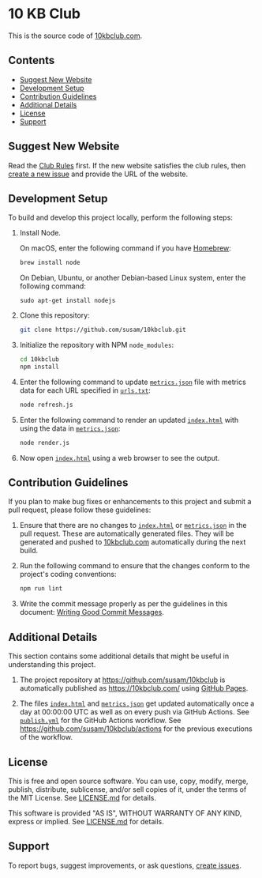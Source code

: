 10 KB Club
==========

This is the source code of [10kbclub.com][website].

[website]: https://10kbclub.com/


Contents
--------

* [Suggest New Website](#suggest-new-website)
* [Development Setup](#development-setup)
* [Contribution Guidelines](#contribution-guidelines)
* [Additional Details](#additional-details)
* [License](#license)
* [Support](#support)


Suggest New Website
-------------------

Read the [Club Rules][rules] first. If the new website satisfies the
club rules, then [create a new issue][new issue] and provide the URL of
the website.

[rules]: https://10kbclub.com/#club-rules
[new issue]: https://github.com/susam/10kbclub/issues/new


Development Setup
-----------------

To build and develop this project locally, perform the following steps:

 1. Install Node.

    On macOS, enter the following command if you have
    [Homebrew](https://brew.sh):

    ```sh
    brew install node
    ```

    On Debian, Ubuntu, or another Debian-based Linux system, enter the
    following command:

    ```
    sudo apt-get install nodejs
    ```

 2. Clone this repository:

    ```sh
    git clone https://github.com/susam/10kbclub.git
    ```

 3. Initialize the repository with NPM `node_modules`:

    ```sh
    cd 10kbclub
    npm install
    ```

 4. Enter the following command to update [`metrics.json`] file with
    metrics data for each URL specified in [`urls.txt`]:

    ```sh
    node refresh.js
    ```

 5. Enter the following command to render an updated [`index.html`] with
    using the data in [`metrics.json`]:

    ```sh
    node render.js
    ```

 6. Now open [`index.html`] using a web browser to see the output.


Contribution Guidelines
-----------------------

If you plan to make bug fixes or enhancements to this project and submit
a pull request, please follow these guidelines:

 1. Ensure that there are no changes to [`index.html`] or
    [`metrics.json`] in the pull request. These are automatically
    generated files. They will be generated and pushed to
    [10kbclub.com][website] automatically during the next build.

 2. Run the following command to ensure that the changes conform to the
    project's coding conventions:

    ```sh
    npm run lint
    ```

 3. Write the commit message properly as per the guidelines in this
    document: [Writing Good Commit Messages][commit-conventions].

[`metrics.json`]: metrics.json
[`urls.txt`]: urls.txt
[`index.html`]: index.html
[commit-conventions]: https://github.com/erlang/otp/wiki/Writing-good-commit-messages


Additional Details
------------------

This section contains some additional details that might be useful in
understanding this project.

 1. The project repository at https://github.com/susam/10kbclub is
    automatically published as https://10kbclub.com/ using [GitHub
    Pages][gh-pages].

 2. The files [`index.html`] and [`metrics.json`] get updated
    automatically once a day at 00:00:00 UTC as well as on every push
    via GitHub Actions. See [`publish.yml`] for the GitHub Actions
    workflow. See https://github.com/susam/10kbclub/actions for the
    previous executions of the workflow.

[gh-pages]: https://pages.github.com/
[`publish.yml`]: .github/workflows/publish.yml
[actions]: https://github.com/susam/10kbclub/actions


License
-------

This is free and open source software. You can use, copy, modify,
merge, publish, distribute, sublicense, and/or sell copies of it,
under the terms of the MIT License. See [LICENSE.md][L] for details.

This software is provided "AS IS", WITHOUT WARRANTY OF ANY KIND,
express or implied. See [LICENSE.md][L] for details.

[L]: LICENSE.md


Support
-------

To report bugs, suggest improvements, or ask questions,
[create issues][ISSUES].

[ISSUES]: https://github.com/susam/10kbclub/issues

